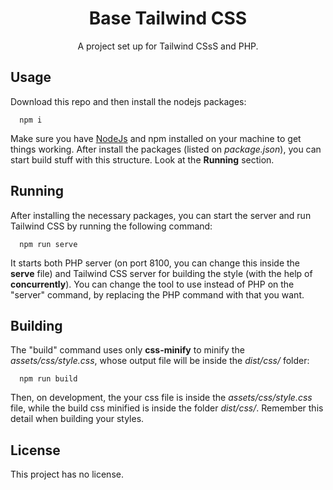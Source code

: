 <h1 align="center"> Base Tailwind CSS</h1>

<p align="center">A project set up for Tailwind CSsS and PHP.</p>

## Usage
Download this repo and then install the nodejs packages:
```
  npm i
```
Make sure you have [NodeJs](https://nodejs.org/en) and npm installed on your
machine to get things working. After install the packages (listed on _package.json_),
you can start build stuff with this structure. Look at the __Running__ section.

## Running
After installing the necessary packages, you can start the server
and run Tailwind CSS by running the following command:
```
  npm run serve
```
It starts both PHP server (on port 8100, you can change this inside the __serve__ file)
and Tailwind CSS server for building the style (with the help of __concurrently__).
You can change the tool to use instead of PHP on the "server" command,
by replacing the PHP command with that you want.

## Building
The "build" command uses only __css-minify__ to minify the _assets/css/style.css_,
whose output file will be inside the _dist/css/_ folder:
```
  npm run build
```
Then, on development, the your css file is inside the _assets/css/style.css_ file, while
the build css minified is inside the folder _dist/css/_. Remember this detail when building
your styles.

## License
This project has no license.
